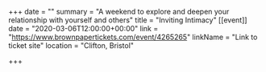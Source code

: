 +++
date = ""
summary = "A weekend to explore and deepen your relationship with yourself and others"
title = "Inviting Intimacy"
[[event]]
date = "2020-03-06T12:00:00+00:00"
link = "https://www.brownpapertickets.com/event/4265265"
linkName = "Link to ticket site"
location = "Clifton, Bristol"

+++
